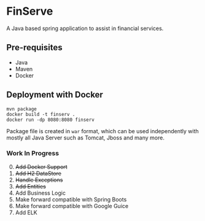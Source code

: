 # FinServe
A Java based spring application to assist in financial services.

## Pre-requisites
- Java
- Maven
- Docker

## Deployment with Docker
```
mvn package
docker build -t finserv .
docker run -dp 8080:8080 finserv
```

Package file is created in `war` format, which can be used independently with mostly all Java Server such as Tomcat, Jboss and many more.


### Work In Progress
0. ~~Add Docker Support~~
1. ~~Add H2 DataStore~~
2. ~~Handle Exceptions~~
3. ~~Add Entities~~
4. Add Business Logic
5. Make forward compatible with Spring Boots
6. Make forward compatible with Google Guice
7. Add ELK
  
